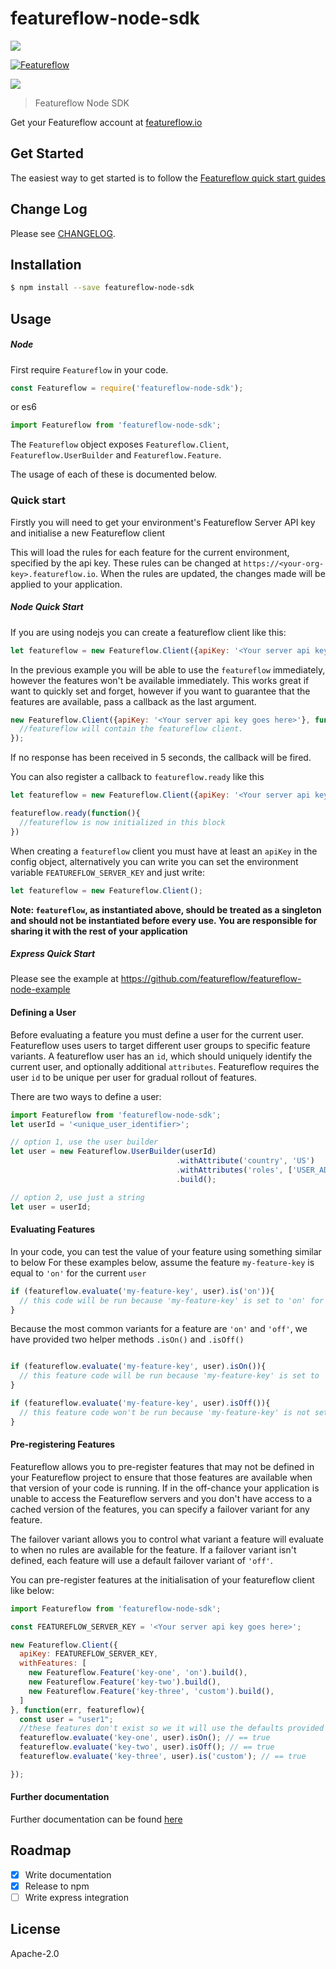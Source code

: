 # featureflow-node-sdk

[![][npm-img]][npm-url]

[![Featureflow](https://circleci.com/gh/featureflow/featureflow-node-sdk.svg?style=svg)](https://circleci.com/gh/featureflow/featureflow-node-sdk)

[![][dependency-img]][dependency-url]

> Featureflow Node SDK

Get your Featureflow account at [featureflow.io](http://www.featureflow.io)

## Get Started

The easiest way to get started is to follow the [Featureflow quick start guides](http://docs.featureflow.io/docs)

## Change Log

Please see [CHANGELOG](https://github.com/featureflow/featureflow-node-sdk/blob/master/CHANGELOG.md).

## Installation

```bash
$ npm install --save featureflow-node-sdk
```

## Usage

##### Node

First require `Featureflow` in your code.

```javascript
const Featureflow = require('featureflow-node-sdk');
```

or es6

```javascript
import Featureflow from 'featureflow-node-sdk';
```

The `Featureflow` object exposes
 `Featureflow.Client`, `Featureflow.UserBuilder` and `Featureflow.Feature`.

The usage of each of these is documented below.

### Quick start

Firstly you will need to get your environment's Featureflow Server API key and initialise a new Featureflow client

This will load the rules for each feature for the current environment, specified by the api key.
These rules can be changed at `https://<your-org-key>.featureflow.io`. 
When the rules are updated, the changes made will be applied to your application.

##### Node Quick Start

If you are using nodejs you can create a featureflow client like this:

```javascript
let featureflow = new Featureflow.Client({apiKey: '<Your server api key goes here>'});
```

In the previous example you will be able to use the `featureflow` immediately, however the features won't  be available immediately.
This works great if want to quickly set and forget, however if you want to guarantee that the features are available, pass a callback as the last argument.

```javascript
new Featureflow.Client({apiKey: '<Your server api key goes here>'}, function(error, featureflow){
  //featureflow will contain the featureflow client.
});
```
If no response has been received in 5 seconds, the callback will be fired.

You can also register a callback to `featureflow.ready` like this

```javascript
let featureflow = new Featureflow.Client({apiKey: '<Your server api key goes here>'});

featureflow.ready(function(){
  //featureflow is now initialized in this block
})
```

When creating a `featureflow` client you must have at least an `apiKey` in the config object, 
alternatively you can write you can set the environment variable `FEATUREFLOW_SERVER_KEY` and just write:

```javascript
let featureflow = new Featureflow.Client();
```
**Note: `featureflow`, as instantiated above, should be treated as a singleton and should not be instantiated before every use. 
You are responsible for sharing it with the rest of your application**

##### Express Quick Start
Please see the example at https://github.com/featureflow/featureflow-node-example

#### Defining a User

Before evaluating a feature you must define a user for the current user.  
Featureflow uses users to target different user groups to specific feature variants. 
A featureflow user has an `id`, which should uniquely identify the current user, and optionally additional `attributes`. 
Featureflow requires the user `id` to be unique per user for gradual rollout of features.

There are two ways to define a user:
```javascript
import Featureflow from 'featureflow-node-sdk';
let userId = '<unique_user_identifier>';

// option 1, use the user builder
let user = new Featureflow.UserBuilder(userId)
                                     .withAttribute('country', 'US')
                                     .withAttributes('roles', ['USER_ADMIN', 'BETA_CUSTOMER'])
                                     .build();

// option 2, use just a string
let user = userId;
```

#### Evaluating Features

In your code, you can test the value of your feature using something similar to below
For these examples below, assume the feature `my-feature-key` is equal to `'on'` for the current `user`
```javascript
if (featureflow.evaluate('my-feature-key', user).is('on')){
  // this code will be run because 'my-feature-key' is set to 'on' for the given user
}
```
Because the most common variants for a feature are `'on'` and `'off'`, we have provided two helper methods `.isOn()` and `.isOff()`

```javascript

if (featureflow.evaluate('my-feature-key', user).isOn()){
  // this feature code will be run because 'my-feature-key' is set to 'on'
}

if (featureflow.evaluate('my-feature-key', user).isOff()){
  // this feature code won't be run because 'my-feature-key' is not set to 'off'
}
```

#### Pre-registering Features

Featureflow allows you to pre-register features that may not be defined in your Featureflow project to ensure that those 
features are available when that version of your code is running. 
If in the off-chance your application is unable to access the Featureflow servers and you don't have access 
to a cached version of the features, you can specify a failover variant for any feature. 

The failover variant allows you to control what variant a feature will evaluate to when no rules are available for the feature.
If a failover variant isn't defined, each feature will use a default failover variant of `'off'`.

You can pre-register features at the initialisation of your featureflow client like below:

```javascript
import Featureflow from 'featureflow-node-sdk';

const FEATUREFLOW_SERVER_KEY = '<Your server api key goes here>';

new Featureflow.Client({
  apiKey: FEATUREFLOW_SERVER_KEY,
  withFeatures: [
    new Featureflow.Feature('key-one', 'on').build(),
    new Featureflow.Feature('key-two').build(),
    new Featureflow.Feature('key-three', 'custom').build(),
  ]
}, function(err, featureflow){
  const user = "user1";
  //these features don't exist so we it will use the defaults provided
  featureflow.evaluate('key-one', user).isOn(); // == true
  featureflow.evaluate('key-two', user).isOff(); // == true
  featureflow.evaluate('key-three', user).is('custom'); // == true

});

```

#### Further documentation
Further documentation can be found [here](http://docs.featureflow.io/docs)

## Roadmap
- [x] Write documentation
- [x] Release to npm
- [ ] Write express integration

## License

Apache-2.0

[npm-url]: https://nodei.co/npm/featureflow-node-sdk
[npm-img]: https://nodei.co/npm/featureflow-node-sdk.png

[dependency-url]: https://www.featureflow.io
[dependency-img]: https://www.featureflow.io/wp-content/uploads/2016/12/featureflow-web.png
